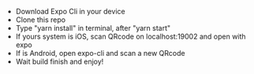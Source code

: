 <ul>
    <li>Download Expo Cli in your device</li>
    <li>Clone this repo</li>
    <li>Type "yarn install" in terminal, after "yarn start"</li>
    <li>If yours system is iOS, scan QRcode on localhost:19002 and open with expo</li>
    <li>If is Android, open expo-cli and scan a new QRcode</li>
    <li>Wait build finish and enjoy!</li>
</ul>